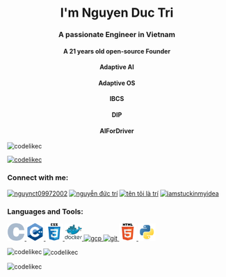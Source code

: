 <h1 align="center"> I'm Nguyen Duc Tri</h1>
<h3 align="center">A passionate Engineer in Vietnam</h3>
<h4 align="center">A 21 years old open-source Founder </h4>
<h4 align="center">Adaptive AI </h4>
<h4 align="center">Adaptive OS </h4>
<h4 align="center">IBCS </h4>
<h4 align="center">DIP </h4>
<h4 align="center">AIForDriver </h4>
<p align="left"> <img src="https://komarev.com/ghpvc/?username=codelikec&label=Profile%20views&color=0e75b6&style=flat" alt="codelikec" /> </p>

<p align="left"> <a href="https://github.com/ryo-ma/github-profile-trophy"><img src="https://github-profile-trophy.vercel.app/?username=codelikec" alt="codelikec" /></a> </p>

<h3 align="left">Connect with me:</h3>
<p align="left">
<a href="https://twitter.com/nguynct09972002" target="blank"><img align="center" src="https://raw.githubusercontent.com/rahuldkjain/github-profile-readme-generator/master/src/images/icons/Social/twitter.svg" alt="nguynct09972002" height="30" width="40" /></a>
<a href="https://linkedin.com/in/nguyễn đức trí" target="blank"><img align="center" src="https://raw.githubusercontent.com/rahuldkjain/github-profile-readme-generator/master/src/images/icons/Social/linked-in-alt.svg" alt="nguyễn đức trí" height="30" width="40" /></a>
<a href="https://www.leetcode.com/tên tôi là trí" target="blank"><img align="center" src="https://raw.githubusercontent.com/rahuldkjain/github-profile-readme-generator/master/src/images/icons/Social/leet-code.svg" alt="tên tôi là trí" height="30" width="40" /></a>
<a href="https://discord.gg/iamstuckinmyidea" target="blank"><img align="center" src="https://raw.githubusercontent.com/rahuldkjain/github-profile-readme-generator/master/src/images/icons/Social/discord.svg" alt="iamstuckinmyidea" height="30" width="40" /></a>
</p>

<h3 align="left">Languages and Tools:</h3>
<p align="left"> <a href="https://www.cprogramming.com/" target="_blank" rel="noreferrer"> <img src="https://raw.githubusercontent.com/devicons/devicon/master/icons/c/c-original.svg" alt="c" width="40" height="40"/> </a> <a href="https://www.w3schools.com/cpp/" target="_blank" rel="noreferrer"> <img src="https://raw.githubusercontent.com/devicons/devicon/master/icons/cplusplus/cplusplus-original.svg" alt="cplusplus" width="40" height="40"/> </a> <a href="https://www.w3schools.com/css/" target="_blank" rel="noreferrer"> <img src="https://raw.githubusercontent.com/devicons/devicon/master/icons/css3/css3-original-wordmark.svg" alt="css3" width="40" height="40"/> </a> <a href="https://www.docker.com/" target="_blank" rel="noreferrer"> <img src="https://raw.githubusercontent.com/devicons/devicon/master/icons/docker/docker-original-wordmark.svg" alt="docker" width="40" height="40"/> </a> <a href="https://cloud.google.com" target="_blank" rel="noreferrer"> <img src="https://www.vectorlogo.zone/logos/google_cloud/google_cloud-icon.svg" alt="gcp" width="40" height="40"/> </a> <a href="https://git-scm.com/" target="_blank" rel="noreferrer"> <img src="https://www.vectorlogo.zone/logos/git-scm/git-scm-icon.svg" alt="git" width="40" height="40"/> </a> <a href="https://www.w3.org/html/" target="_blank" rel="noreferrer"> <img src="https://raw.githubusercontent.com/devicons/devicon/master/icons/html5/html5-original-wordmark.svg" alt="html5" width="40" height="40"/> </a> <a href="https://www.python.org" target="_blank" rel="noreferrer"> <img src="https://raw.githubusercontent.com/devicons/devicon/master/icons/python/python-original.svg" alt="python" width="40" height="40"/> </a> 
  
<p><img align="left" src="https://github-readme-stats.vercel.app/api/top-langs?username=codelikec&show_icons=true&locale=en&layout=compact" alt="codelikec" /></p>

<p>&nbsp;<img align="center" src="https://github-readme-stats.vercel.app/api?username=codelikec&show_icons=true&locale=en" alt="codelikec" /></p>

<p><img align="center" src="https://github-readme-streak-stats.herokuapp.com/?user=codelikec&" alt="codelikec" /></p>

